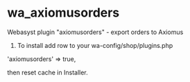 # wa_axiomusorders

Webasyst plugin "axiomusorders" - export orders to Axiomus

1. To install add row to your wa-config/shop/plugins.php

  'axiomusorders' => true,

then reset cache in Installer.